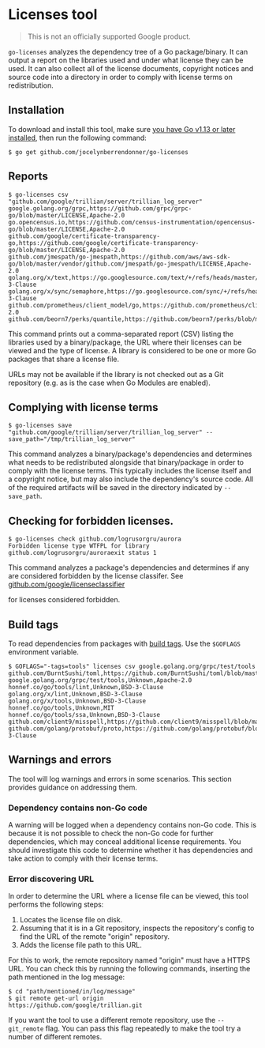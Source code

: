 # Licenses tool

> This is not an officially supported Google product.

`go-licenses` analyzes the dependency tree of a Go package/binary. It can output a
report on the libraries used and under what license they can be used. It can
also collect all of the license documents, copyright notices and source code
into a directory in order to comply with license terms on redistribution.

## Installation

To download and install this tool, make sure
[you have Go v1.13 or later installed](https://golang.org/dl/), then run the
following command:

```shell
$ go get github.com/jocelynberrendonner/go-licenses
```

## Reports

```shell
$ go-licenses csv "github.com/google/trillian/server/trillian_log_server"
google.golang.org/grpc,https://github.com/grpc/grpc-go/blob/master/LICENSE,Apache-2.0
go.opencensus.io,https://github.com/census-instrumentation/opencensus-go/blob/master/LICENSE,Apache-2.0
github.com/google/certificate-transparency-go,https://github.com/google/certificate-transparency-go/blob/master/LICENSE,Apache-2.0
github.com/jmespath/go-jmespath,https://github.com/aws/aws-sdk-go/blob/master/vendor/github.com/jmespath/go-jmespath/LICENSE,Apache-2.0
golang.org/x/text,https://go.googlesource.com/text/+/refs/heads/master/LICENSE,BSD-3-Clause
golang.org/x/sync/semaphore,https://go.googlesource.com/sync/+/refs/heads/master/LICENSE,BSD-3-Clause
github.com/prometheus/client_model/go,https://github.com/prometheus/client_model/blob/master/LICENSE,Apache-2.0
github.com/beorn7/perks/quantile,https://github.com/beorn7/perks/blob/master/LICENSE,MIT
```

This command prints out a comma-separated report (CSV) listing the libraries
used by a binary/package, the URL where their licenses can be viewed and the
type of license. A library is considered to be one or more Go packages that
share a license file.

URLs may not be available if the library is not checked out as a Git repository
(e.g. as is the case when Go Modules are enabled).

## Complying with license terms

```shell
$ go-licenses save "github.com/google/trillian/server/trillian_log_server" --save_path="/tmp/trillian_log_server"
```

This command analyzes a binary/package's dependencies and determines what needs
to be redistributed alongside that binary/package in order to comply with the
license terms. This typically includes the license itself and a copyright
notice, but may also include the dependency's source code. All of the required
artifacts will be saved in the directory indicated by `--save_path`.

## Checking for forbidden licenses.

```shell
$ go-licenses check github.com/logrusorgru/aurora
Forbidden license type WTFPL for library github.com/logrusorgru/auroraexit status 1
```

This command analyzes a package's dependencies and determines if any are
considered forbidden by the license classifer. See
[github.com/google/licenseclassifier](https://github.com/google/licenseclassifier/blob/842c0d70d7027215932deb13801890992c9ba364/license_type.go#L323)

for licenses considered forbidden.

## Build tags

To read dependencies from packages with
[build tags](https://golang.org/pkg/go/build/#hdr-Build_Constraints). Use the
`$GOFLAGS` environment variable.

```shell
$ GOFLAGS="-tags=tools" licenses csv google.golang.org/grpc/test/tools
github.com/BurntSushi/toml,https://github.com/BurntSushi/toml/blob/master/COPYING,MIT
google.golang.org/grpc/test/tools,Unknown,Apache-2.0
honnef.co/go/tools/lint,Unknown,BSD-3-Clause
golang.org/x/lint,Unknown,BSD-3-Clause
golang.org/x/tools,Unknown,BSD-3-Clause
honnef.co/go/tools,Unknown,MIT
honnef.co/go/tools/ssa,Unknown,BSD-3-Clause
github.com/client9/misspell,https://github.com/client9/misspell/blob/master/LICENSE,MIT
github.com/golang/protobuf/proto,https://github.com/golang/protobuf/blob/master/proto/LICENSE,BSD-3-Clause
```

## Warnings and errors

The tool will log warnings and errors in some scenarios. This section provides
guidance on addressing them.

### Dependency contains non-Go code

A warning will be logged when a dependency contains non-Go code. This is because
it is not possible to check the non-Go code for further dependencies, which may
conceal additional license requirements. You should investigate this code to
determine whether it has dependencies and take action to comply with their
license terms.

### Error discovering URL

In order to determine the URL where a license file can be viewed, this tool
performs the following steps:

1.  Locates the license file on disk.
2.  Assuming that it is in a Git repository, inspects the repository's config to
    find the URL of the remote "origin" repository.
3.  Adds the license file path to this URL.

For this to work, the remote repository named "origin" must have a HTTPS URL.
You can check this by running the following commands, inserting the path
mentioned in the log message:

```shell
$ cd "path/mentioned/in/log/message"
$ git remote get-url origin
https://github.com/google/trillian.git
```

If you want the tool to use a different remote repository, use the
`--git_remote` flag. You can pass this flag repeatedly to make the tool try a
number of different remotes.
